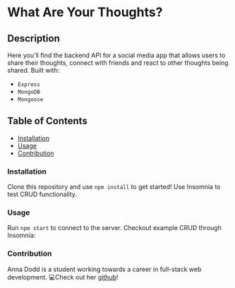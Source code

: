 # What Are Your Thoughts?

## Description
Here you'll find the backend API for a social media app that allows users to share their thoughts, connect with friends and react to other thoughts being shared. Built with: 
- `Express`
- `MongoDB`
- `Mongoose`

## Table of Contents 
- [Installation](#installation)
- [Usage](#usage)
- [Contribution](#contribution)

### Installation
Clone this repository and use `npm install` to get started! Use Insomnia to test CRUD functionality.

### Usage
Run `npm start` to connect to the server. Checkout example CRUD through Insomnia: 
### Contribution
Anna Dodd is a student working towards a career in full-stack web development. 💻Check out her [github](https://github.com/acdodd17)!
